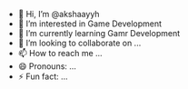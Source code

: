 - 👋 Hi, I’m @akshaayyh
- 👀 I’m interested in Game Development
- 🌱 I’m currently learning Gamr Development
- 💞️ I’m looking to collaborate on ...
- 📫 How to reach me ...
- 😄 Pronouns: ...
- ⚡ Fun fact: ...

<!---
akshaayyh/akshaayyh is a ✨ special ✨ repository because its `README.md` (this file) appears on your GitHub profile.
You can click the Preview link to take a look at your changes.
--->
